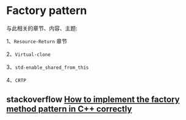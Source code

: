 # Factory pattern

与此相关的章节、内容、主题:

1、`Resource-Return` 章节

2、`Virtual-clone`

3、`std-enable_shared_from_this`

4、`CRTP`

## stackoverflow [How to implement the factory method pattern in C++ correctly](https://stackoverflow.com/questions/5120768/how-to-implement-the-factory-method-pattern-in-c-correctly)